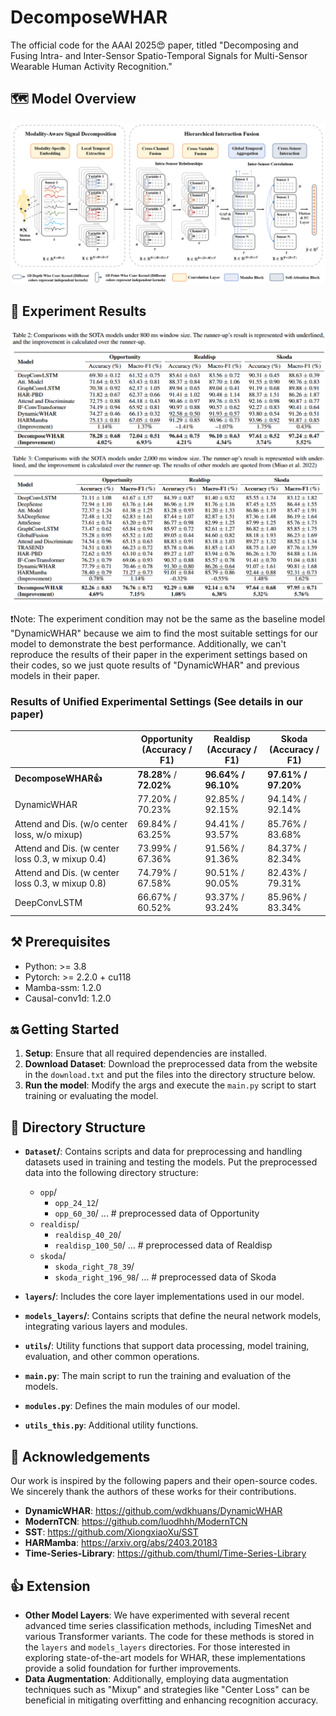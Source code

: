 # DecomposeWHAR
The official code for the AAAI 2025😍 paper, titled "Decomposing and Fusing Intra- and Inter-Sensor Spatio-Temporal Signals for Multi-Sensor Wearable Human Activity Recognition."

## 🗺️ Model Overview
![](model.png)



## 📄 Experiment Results

![](results.png)

❗Note: The experiment condition may not be the same as the baseline model "DynamicWHAR" because we aim to find the most suitable settings for our model to demonstrate the best performance.
Additionally, we can't reproduce the results of their paper in the experiment settings based on their codes, so we just quote results of "DynamicWHAR" and previous models in their paper.


### Results of Unified Experimental Settings (See details in our paper)

|                                                  | Opportunity <br/>(Accuracy / F1) | Realdisp <br/>(Accuracy / F1) | Skoda <br/>(Accuracy / F1) |
|--------------------------------------------------|-----------------------------|--------------------------|-----------------------|
| **DecomposeWHAR👍**                              | **78.28%** / **72.02%**     | **96.64% / 96.10%**      | **97.61% / 97.20%**   |
| DynamicWHAR                                      | 77.20% / 70.23%             | 92.85% / 92.15%          | 94.14% / 92.14%       |
| Attend and Dis. (w/o center loss, w/o mixup)     | 69.84% / 63.25%             | 94.41% / 93.57%          | 85.76% / 83.68%       |
| Attend and Dis. (w center loss 0.3, w mixup 0.4) | 73.99% / 67.36%             | 91.56% / 91.36%          | 84.37% / 82.34%       |
| Attend and Dis. (w center loss 0.3, w mixup 0.8) | 74.79% / 67.58%             | 90.51% / 90.05%          | 82.43% / 79.31%       |
| DeepConvLSTM                                     | 66.67% / 60.52%             | 93.37% / 93.24%          | 85.96% / 83.34%       |


## ⚒️ Prerequisites
- Python: >= 3.8
- Pytorch: >= 2.2.0 + cu118
- Mamba-ssm: 1.2.0
- Causal-conv1d: 1.2.0


## 🔛 Getting Started

1. **Setup**: Ensure that all required dependencies are installed.
2. **Download Dataset**: Download the preprocessed data from the website in the `download.txt` and put the files into the directory structure below.
2. **Run the model**: Modify the args and execute the `main.py` script to start training or evaluating the model.

## 📇 Directory Structure

- **`Dataset`/**: Contains scripts and data for preprocessing and handling datasets used in training and testing the models. Put the preprocessed data into the following directory structure:
  - `opp`/
    - `opp_24_12`/
    - `opp_60_30`/
       ... # preprocessed data of Opportunity
  - `realdisp`/
    - `realdisp_40_20`/
    - `realdisp_100_50`/
       ... # preprocessed data of Realdisp
  - `skoda`/
    - `skoda_right_78_39`/
    - `skoda_right_196_98`/
       ... # preprocessed data of Skoda
  
- **`layers`/**: Includes the core layer implementations used in our model.

- **`models_layers`/**: Contains scripts that define the neural network models, integrating various layers and modules.

- **`utils`/**: Utility functions that support data processing, model training, evaluation, and other common operations.

- **`main.py`**: The main script to run the training and evaluation of the models.

- **`modules.py`**: Defines the main modules of our model.

- **`utils_this.py`**: Additional utility functions.



## 🫰 Acknowledgements
Our work is inspired by the following papers and their open-source codes. We sincerely thank the authors of these works for their contributions.
- **DynamicWHAR**: https://github.com/wdkhuans/DynamicWHAR
- **ModernTCN**: https://github.com/luodhhh/ModernTCN
- **SST**: https://github.com/XiongxiaoXu/SST
- **HARMamba**: https://arxiv.org/abs/2403.20183
- **Time-Series-Library**: https://github.com/thuml/Time-Series-Library


## 👍 Extension  
- **Other Model Layers**: We have experimented with several recent advanced time series classification methods, including TimesNet and various Transformer variants. The code for these methods is stored in the `layers` and `models_layers` directories. For those interested in exploring state-of-the-art models for WHAR, these implementations provide a solid foundation for further improvements.
- **Data Augmentation**: Additionally, employing data augmentation techniques such as "Mixup" and strategies like "Center Loss" can be beneficial in mitigating overfitting and enhancing recognition accuracy.